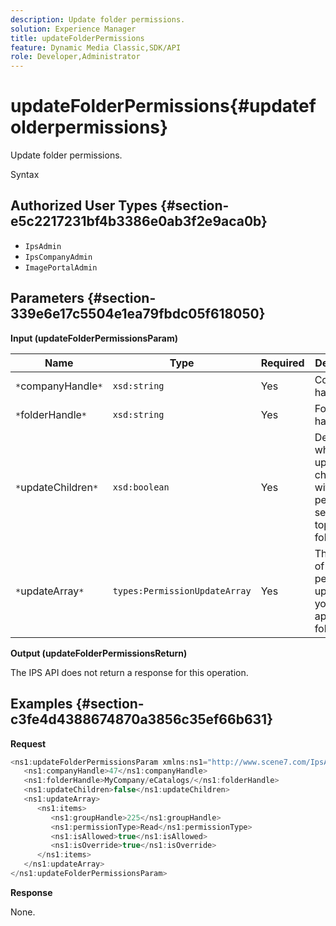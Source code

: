 ```yaml
---
description: Update folder permissions.
solution: Experience Manager
title: updateFolderPermissions
feature: Dynamic Media Classic,SDK/API
role: Developer,Administrator
---
```


# updateFolderPermissions{#updatefolderpermissions}

Update folder permissions.

 Syntax 

## Authorized User Types {#section-e5c2217231bf4b3386e0ab3f2e9aca0b}

* `IpsAdmin` 
* `IpsCompanyAdmin` 
* `ImagePortalAdmin`

## Parameters {#section-339e6e17c5504e1ea79fbdc05f618050}

**Input (updateFolderPermissionsParam)** 

|  Name  | Type  | Required  | Description  |
|---|---|---|---|
|  `*`companyHandle`*`  | `xsd:string`  | Yes  | Company handle.  |
|  `*`folderHandle`*`  | `xsd:string`  | Yes  | Folder handle.  |
|  `*`updateChildren`*`  | `xsd:boolean`  | Yes  | Determines whether to update children with permissions set for the top-level folder.  |
|  `*`updateArray`*`  | `types:PermissionUpdateArray`  | Yes  | The array of permission updates you want to apply to the folder.  |

**Output (updateFolderPermissionsReturn)**

The IPS API does not return a response for this operation.

## Examples {#section-c3fe4d4388674870a3856c35ef66b631}

**Request** 

```java
<ns1:updateFolderPermissionsParam xmlns:ns1="http://www.scene7.com/IpsApi/xsd">
   <ns1:companyHandle>47</ns1:companyHandle>
   <ns1:folderHandle>MyCompany/eCatalogs/</ns1:folderHandle>
   <ns1:updateChildren>false</ns1:updateChildren>
   <ns1:updateArray>
      <ns1:items>
         <ns1:groupHandle>225</ns1:groupHandle>
         <ns1:permissionType>Read</ns1:permissionType>
         <ns1:isAllowed>true</ns1:isAllowed>
         <ns1:isOverride>true</ns1:isOverride>
      </ns1:items>
   </ns1:updateArray>
</ns1:updateFolderPermissionsParam>
```

**Response**

None. 
